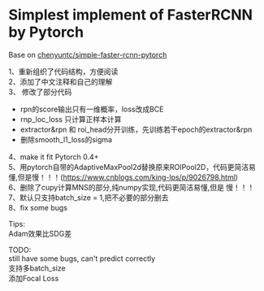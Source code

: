 # Simplest implement of FasterRCNN by Pytorch  

Base on [chenyuntc/simple-faster-rcnn-pytorch](https://github.com/chenyuntc/simple-faster-rcnn-pytorch)  

1、重新组织了代码结构，方便阅读  
2、添加了中文注释和自己的理解  
3、 修改了部分代码  
* rpn的score输出只有一维概率，loss改成BCE  
* rnp_loc_loss 只计算正样本计算  
* extractor&rpn 和 roi_head分开训练，先训练若干epoch的extractor&rpn  
* 删除smooth_l1_loss的sigma

4、make it fit Pytorch 0.4+  
5、用pytorch自带的AdaptiveMaxPool2d替换原来ROIPool2D，代码更简洁易懂,但是慢！！！(https://www.cnblogs.com/king-lps/p/9026798.html)  
6、删除了cupy计算MNS的部分,纯numpy实现,代码更简洁易懂,但是 慢！！！  
7、默认只支持batch_size = 1,把不必要的部分删去  
8、fix some bugs  

Tips:  
Adam效果比SDG差  


TODO:  
still have some bugs, can't predict correctly  
支持多batch_size  
添加Focal Loss  
